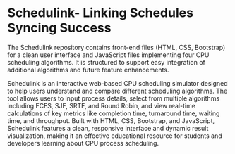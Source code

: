 # Schedulink- Linking Schedules Syncing Success
The Schedulink repository contains front-end files (HTML, CSS, Bootstrap) for a clean user interface and JavaScript files implementing four CPU scheduling algorithms. It is structured to support easy integration of additional algorithms and future feature enhancements.


Schedulink is an interactive web-based CPU scheduling simulator designed to help users understand and compare different scheduling algorithms. The tool allows users to input process details, select from multiple algorithms including FCFS, SJF, SRTF, and Round Robin, and view real-time calculations of key metrics like completion time, turnaround time, waiting time, and throughput. Built with HTML, CSS, Bootstrap, and JavaScript, Schedulink features a clean, responsive interface and dynamic result visualization, making it an effective educational resource for students and developers learning about CPU process scheduling.

